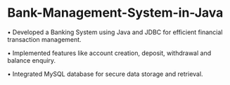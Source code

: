 # Bank-Management-System-in-Java
• Developed a Banking System using Java and JDBC for efficient financial transaction management. 

• Implemented features like account creation, deposit, withdrawal and balance enquiry.

• Integrated MySQL database for secure data storage and retrieval. 
